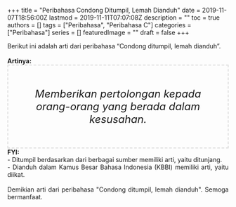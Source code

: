 +++
title = "Peribahasa Condong Ditumpil, Lemah Dianduh"
date = 2019-11-07T18:56:00Z
lastmod = 2019-11-11T07:07:08Z
description = ""
toc = true
authors = []
tags = ["Peribahasa", "Peribahasa C"]
categories = ["Peribahasa"]
series = []
featuredImage = ""
draft = false
+++

<div dir="ltr" style="text-align: left;" trbidi="on"><div style="text-align: justify;">Berikut ini adalah arti dari peribahasa “Condong ditumpil, lemah dianduh”.</div><br /><div style="text-align: justify;"><b>Artinya:</b></div><div style="border: 2px dashed #ddd; font-size: 24px; height: auto; margin: 0 auto; padding: 50px; text-align: center; width: auto;"><i>Memberikan pertolongan kepada orang-orang yang berada dalam kesusahan.</i></div><div style="text-align: justify;"><b>FYI:</b> <br />- Ditumpil berdasarkan dari berbagai sumber memiliki arti, yaitu ditunjang.<br />- Dianduh dalam Kamus Besar Bahasa Indonesia (KBBI) memiliki arti, yaitu diikat.<br /><br /></div><div style="text-align: justify;">Demikian arti dari peribahasa "Condong ditumpil, lemah dianduh". Semoga bermanfaat.</div></div>
